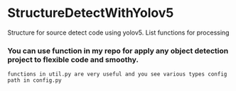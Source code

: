 # StructureDetectWithYolov5
Structure for source detect code using yolov5. List functions for processing
### You can use function in my repo for apply any object detection project to flexible code and smoothy.
 
```
functions in util.py are very useful and you see various types config path in config.py 
